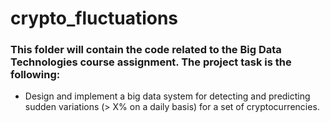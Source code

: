 # crypto_fluctuations

### This folder will contain the code related to the Big Data Technologies course assignment. The project task is the following:

 * Design and implement a big data system for detecting and predicting sudden variations (> X% on a daily basis) for a set of cryptocurrencies. 
